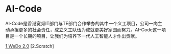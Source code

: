 # AI-Code

AI-Code是香港宽频IT部门与TE部门合作举办的其中一个义工项目，公司一向主动承担更多的社会责任，成立义工队伍为成就更美好家园而努力。AI-Code这一项目是一个长期的项目，让我们为培养下一代人工智能人才作出贡献。

[1.WeDo 2.0](/webdo_2.0/index.md)
[2.Scratch]